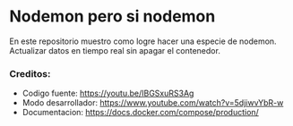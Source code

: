 # Nodemon pero si nodemon

En este repositorio muestro como logre hacer una especie de nodemon. Actualizar datos en tiempo real sin apagar el contenedor.

### Creditos:
- Codigo fuente: https://youtu.be/IBGSxuRS3Ag
- Modo desarrollador: https://www.youtube.com/watch?v=5djiwvYbR-w
- Documentacion: https://docs.docker.com/compose/production/